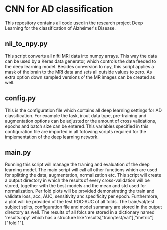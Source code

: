 # CNN for AD classification
This repository contains all code used in the research project Deep Learning for the classification of Alzheimer's Disease.  

## nii_to_npy.py
This script converts all nifti MRI data into numpy arrays. This way the data can be used by a Keras data generator, which controls the data feeded to the deep learning model. Besides conversion to npy, this script applies a mask of the brain to the MRI data and sets all outside values to zero. As extra option down sampled versions of the MR images can be created as well.

## config.py
This is the configuration file which contains all deep learning settings for AD classification. For example the task, input data type, pre-training and augmentation options can be adjusted or the amount of cross validations, epochs and batch size can be entered. This variables specified in this configuration file are imported in all following scripts required for the implementation of the deep learning network.  

## main.py
Running this script will manage the training and evaluation of the deep learning model. The main script will call all other functions which are used for splitting the data, augmentation, normalization etc. This script will create a output directory in which the results of every cross-validation will be stored, together with the best models and the mean and std used for normalization. Per fold plots will be provided demonstrating the train and validate loss, acc, AUC, sensitivity and specificity per epoch. Furthermore, a plot will be provided of the test ROC-AUC of all folds. The train/val/test subject splits, configuration file and model summary are stored in the output directory as well. The results of all folds are stored in a dictionary named 'results.npy' which has a structure like 'results["train/test/val"]["metric"]["fold 1"].




 
